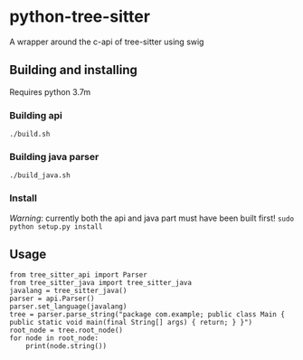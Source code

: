 # python-tree-sitter
A wrapper around the c-api of tree-sitter using swig

## Building and installing
Requires python 3.7m

### Building api

```./build.sh```

### Building java parser
```./build_java.sh```

### Install
*Warning*: currently both the api and java part must have been built first!
```sudo python setup.py install```


## Usage
```
from tree_sitter_api import Parser
from tree_sitter_java import tree_sitter_java
javalang = tree_sitter_java()
parser = api.Parser()
parser.set_language(javalang)
tree = parser.parse_string("package com.example; public class Main { public static void main(final String[] args) { return; } }")
root_node = tree.root_node()
for node in root_node:
    print(node.string())
```

